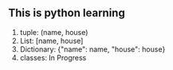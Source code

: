 ## This is python learning

1. tuple: (name, house)
2. List: [name, house]
3. Dictionary: {"name": name, "house": house}
4. classes: In Progress
